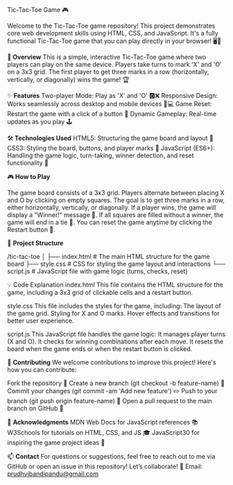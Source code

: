 Tic-Tac-Toe Game 🎮

Welcome to the Tic-Tac-Toe game repository! This project demonstrates core web development skills using HTML, CSS, and JavaScript. It's a fully functional Tic-Tac-Toe game that you can play directly in your browser! 🖥️📱

🚀<b> Overview</b>
This is a simple, interactive Tic-Tac-Toe game where two players can play on the same device. Players take turns to mark 'X' and 'O' on a 3x3 grid. The first player to get three marks in a row (horizontally, vertically, or diagonally) wins the game! 🏆

✨<b> Features</b>
Two-player Mode: Play as 'X' and 'O' 🅾️❌
Responsive Design: Works seamlessly across desktop and mobile devices 📱💻
Game Reset: Restart the game with a click of a button 🔄
Dynamic Gameplay: Real-time updates as you play 🕹️

🛠️<b> Technologies Used</b>
HTML5: Structuring the game board and layout 🧱
CSS3: Styling the board, buttons, and player marks 🎨
JavaScript (ES6+): Handling the game logic, turn-taking, winner detection, and reset functionality 🧠


🎮<b> How to Play</b>

The game board consists of a 3x3 grid.
Players alternate between placing X and O by clicking on empty squares.
The goal is to get three marks in a row, either horizontally, vertically, or diagonally.
If a player wins, the game will display a "Winner!" message 🏅.
If all squares are filled without a winner, the game will end in a tie 🤝.
You can reset the game anytime by clicking the Restart button 🔄.

🧩 <b>Project Structure</b>

/tic-tac-toe
│
├── index.html         # The main HTML structure for the game board
├── style.css          # CSS for styling the game layout and interactions
└── script.js          # JavaScript file with game logic (turns, checks, reset)

💡 Code Explanation
index.html
This file contains the HTML structure for the game, including a 3x3 grid of clickable cells and a restart button.

style.css
This file includes the styles for the game, including:
The layout of the game grid.
Styling for X and O marks.
Hover effects and transitions for better user experience.

script.js
This JavaScript file handles the game logic:
It manages player turns (X and O).
It checks for winning combinations after each move.
It resets the board when the game ends or when the restart button is clicked.

🤝 <b>Contributing</b>
We welcome contributions to improve this project! Here's how you can contribute:

Fork the repository 🍴
Create a new branch (git checkout -b feature-name) 🌱
Commit your changes (git commit -am 'Add new feature') ✏️
Push to your branch (git push origin feature-name) 🚀
Open a pull request to the main branch on GitHub 🔀

🙌 <b>Acknowledgments</b>
MDN Web Docs for JavaScript references 📚
W3Schools for tutorials on HTML, CSS, and JS 🎓
JavaScript30 for inspiring the game project ideas 🎉

📫 <b>Contact</b>
For questions or suggestions, feel free to reach out to me via GitHub or open an issue in this repository! Let’s collaborate! 🤝
Email: prudhvibandipandu@gmail.com
